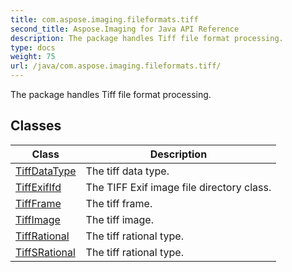```yaml
---
title: com.aspose.imaging.fileformats.tiff
second_title: Aspose.Imaging for Java API Reference
description: The package handles Tiff file format processing.
type: docs
weight: 75
url: /java/com.aspose.imaging.fileformats.tiff/
---
```


The package handles Tiff file format processing.


## Classes

| Class | Description |
| --- | --- |
| [TiffDataType](../com.aspose.imaging.fileformats.tiff/tiffdatatype) | The tiff data type. |
| [TiffExifIfd](../com.aspose.imaging.fileformats.tiff/tiffexififd) | The TIFF Exif image file directory class. |
| [TiffFrame](../com.aspose.imaging.fileformats.tiff/tiffframe) | The tiff frame. |
| [TiffImage](../com.aspose.imaging.fileformats.tiff/tiffimage) | The tiff image. |
| [TiffRational](../com.aspose.imaging.fileformats.tiff/tiffrational) | The tiff rational type. |
| [TiffSRational](../com.aspose.imaging.fileformats.tiff/tiffsrational) | The tiff rational type. |
